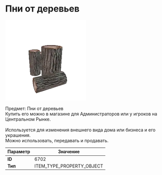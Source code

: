 # Пни от деревьев

![Item Image](../img/6702.webp?raw=true)

Предмет: Пни от деревьев<br>Купить его можно в магазине для Администраторов или у игроков на Центральном Рынке.<br><br>Используется для изменения внешнего вида дома или бизнеса и его украшения.<br>Можно использовать, передавать и продавать.


| Параметр | Значение |
|----------|----------|
| **ID** | 6702 |
| **Тип** | ITEM_TYPE_PROPERTY_OBJECT |

